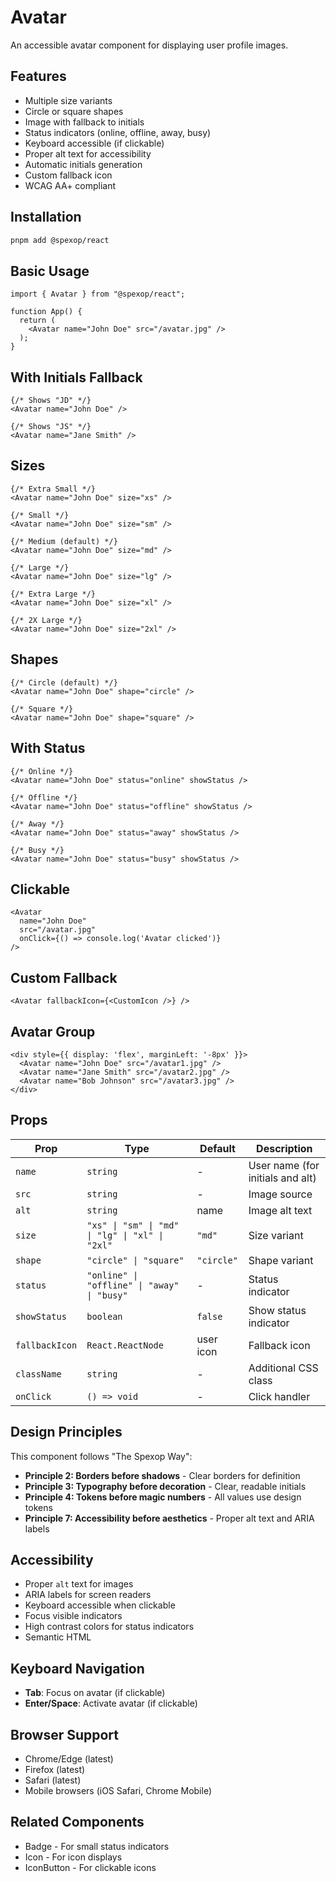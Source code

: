 # Avatar

An accessible avatar component for displaying user profile images.

## Features

- Multiple size variants
- Circle or square shapes
- Image with fallback to initials
- Status indicators (online, offline, away, busy)
- Keyboard accessible (if clickable)
- Proper alt text for accessibility
- Automatic initials generation
- Custom fallback icon
- WCAG AA+ compliant

## Installation

```bash
pnpm add @spexop/react
```

## Basic Usage

```tsx
import { Avatar } from "@spexop/react";

function App() {
  return (
    <Avatar name="John Doe" src="/avatar.jpg" />
  );
}
```

## With Initials Fallback

```tsx
{/* Shows "JD" */}
<Avatar name="John Doe" />

{/* Shows "JS" */}
<Avatar name="Jane Smith" />
```

## Sizes

```tsx
{/* Extra Small */}
<Avatar name="John Doe" size="xs" />

{/* Small */}
<Avatar name="John Doe" size="sm" />

{/* Medium (default) */}
<Avatar name="John Doe" size="md" />

{/* Large */}
<Avatar name="John Doe" size="lg" />

{/* Extra Large */}
<Avatar name="John Doe" size="xl" />

{/* 2X Large */}
<Avatar name="John Doe" size="2xl" />
```

## Shapes

```tsx
{/* Circle (default) */}
<Avatar name="John Doe" shape="circle" />

{/* Square */}
<Avatar name="John Doe" shape="square" />
```

## With Status

```tsx
{/* Online */}
<Avatar name="John Doe" status="online" showStatus />

{/* Offline */}
<Avatar name="John Doe" status="offline" showStatus />

{/* Away */}
<Avatar name="John Doe" status="away" showStatus />

{/* Busy */}
<Avatar name="John Doe" status="busy" showStatus />
```

## Clickable

```tsx
<Avatar 
  name="John Doe" 
  src="/avatar.jpg"
  onClick={() => console.log('Avatar clicked')}
/>
```

## Custom Fallback

```tsx
<Avatar fallbackIcon={<CustomIcon />} />
```

## Avatar Group

```tsx
<div style={{ display: 'flex', marginLeft: '-8px' }}>
  <Avatar name="John Doe" src="/avatar1.jpg" />
  <Avatar name="Jane Smith" src="/avatar2.jpg" />
  <Avatar name="Bob Johnson" src="/avatar3.jpg" />
</div>
```

## Props

| Prop | Type | Default | Description |
|------|------|---------|-------------|
| `name` | `string` | - | User name (for initials and alt) |
| `src` | `string` | - | Image source |
| `alt` | `string` | name | Image alt text |
| `size` | `"xs" \| "sm" \| "md" \| "lg" \| "xl" \| "2xl"` | `"md"` | Size variant |
| `shape` | `"circle" \| "square"` | `"circle"` | Shape variant |
| `status` | `"online" \| "offline" \| "away" \| "busy"` | - | Status indicator |
| `showStatus` | `boolean` | `false` | Show status indicator |
| `fallbackIcon` | `React.ReactNode` | user icon | Fallback icon |
| `className` | `string` | - | Additional CSS class |
| `onClick` | `() => void` | - | Click handler |

## Design Principles

This component follows "The Spexop Way":

- **Principle 2: Borders before shadows** - Clear borders for definition
- **Principle 3: Typography before decoration** - Clear, readable initials
- **Principle 4: Tokens before magic numbers** - All values use design tokens
- **Principle 7: Accessibility before aesthetics** - Proper alt text and ARIA labels

## Accessibility

- Proper `alt` text for images
- ARIA labels for screen readers
- Keyboard accessible when clickable
- Focus visible indicators
- High contrast colors for status indicators
- Semantic HTML

## Keyboard Navigation

- **Tab**: Focus on avatar (if clickable)
- **Enter/Space**: Activate avatar (if clickable)

## Browser Support

- Chrome/Edge (latest)
- Firefox (latest)
- Safari (latest)
- Mobile browsers (iOS Safari, Chrome Mobile)

## Related Components

- Badge - For small status indicators
- Icon - For icon displays
- IconButton - For clickable icons
